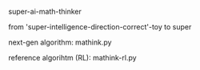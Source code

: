 super-ai-math-thinker

from 'super-intelligence-direction-correct'-toy to super


next-gen algorithm:  mathink.py

reference algorihtm (RL): mathink-rl.py


    

